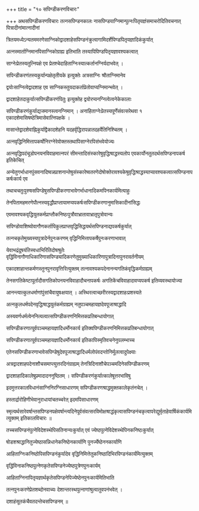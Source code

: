 +++
title = "१० सपिण्डीकरणविचारः"

+++
अथसपिण्डीकरणविचारः तत्नसपिण्डनकालः नासपिण्डयाग्निमान्पुत्नःपितृयज्ञंसमाचरोदितिवचनात् पित्रादीनांमात्नादीनां

त्रितयमध्येऽन्यतममरणेसाग्निकोद्वादशाहेसपिण्डनंक्रुत्वागामिदर्शेपिण्डपितृयज्ञादिकंकुर्यात्

अत्नस्मार्ताग्निमानपिसाग्निकोग्राह्य इतिभाति तस्यापिपिण्डपितृयज्ञावश्यकत्वात्

साग्नेःप्रेतस्यतुत्निपक्षे एव प्रेतश्चेदाहिताग्निःस्यात्कर्तानग्निर्यदाभवेत् ।

सपिन्डीकरणंतस्यकुर्यान्पक्षेतृतीयके इत्युक्तेः अत्रसाग्निः श्रौताग्निमानेव

द्वयोःसाग्नित्वेद्वादशाह एव साग्निकस्तुयदाकर्ताप्रेतोवाप्यग्निमान्भवेत् ।

द्वादशाहेतदाकुर्यात्सपिण्डीकरणंपितुः इत्युक्तेह द्वयोरप्यनग्नित्वेत्वनेकेकालाः

सपिण्डीकरणंकुर्याद्यजमानस्त्वनग्निमान् । अनाहिताग्नेःप्रेतस्यपूर्णेसंवत्सरेथवा १ एकादशेमासिषष्ठेत्रिमासेवात्निपक्षके ।

मासान्तेद्वादशेवाह्निकुर्याद्वैकादशेहनि यदहर्वृद्धिरापन्नातदहर्वेतिनिश्चितम् ।

अत्नवृद्धिनिमित्तापकर्षोनिरग्नेरेवोक्तस्तथापिसाग्नेरपिसंभवेयोज्यः

अत्नवृद्धिपदंचूडोपनयनविवाहमात्नपरं सीमन्तादिसंस्कारेषुवृद्धिश्राद्धस्यलोप एवकार्योनतुतदर्थसपिण्डनापकर्ष इतिकेचित्

अन्येतुगर्भाधानपुंसवनादिष्वन्नप्राशनान्तेषुसंस्कारेष्वतरणेदोषोक्तेरावश्यकेषुवृद्धिश्राद्धस्याप्यावश्यकत्वात्सपिण्डनापकर्षःकार्य एव

तथाचचतुःपुरुषसपिण्डेषुसपिण्डीकरणाभावेगर्भाधानादिकमपिनकार्यमित्याहुः

तेनपितामहमरणेपौत्नस्यवृद्धौप्राप्तायामप्यपकर्षःसपिण्डीकरणानुमासिकादीनांसिद्धः

एवमावश्यकवृद्धियुतकर्मप्राप्तौकनिष्ठःपुत्रौवाभ्रातावाभ्रातृपुत्रोवान्यः

सपिण्डोवाशिष्योवागौणकर्तापिकुलप्राप्तवृद्धिसिद्धयर्थसपिण्डनाद्यपकर्षकुर्यात्

तत्नचकृतेमुख्यस्यपुत्रादेर्नपुनःकरणम् वृद्धिनिमित्तापकर्षेपुनःकरणाभावात्

येवाभद्रंदूषयंतिस्वधाभिरितिदोषश्रुतेः वृद्धिंविनागौणाधिकारिणासपिण्ड्यादिकरणेतुमुख्याधिकारिणापुत्रादिनापुनरावर्तनीयम्

एकादशाहान्तकर्मणस्तुनपुनरावृत्तिरित्युक्तम् तत्नावश्यकपदेनानन्यगतिकंवृद्धिकर्मग्राह्यम्

तेनसगतिकेष्टापूर्तादौसगतिकोपनयनविवाहादौचनापकर्षः अगतिकेंचविवाहादावप्यपकर्ष इतिव्यवस्थायोज्या

आनन्त्यात्कुलधर्माणांपुंसांचैवायुषःक्षयात् । अस्थिरत्वाच्छरीरस्यद्वादशाहःप्रशस्यते

अत्नकुलधर्मपदेनवृद्धिश्राद्धयुतंकर्मग्राह्यम् नतुपञ्चमहायज्ञदेवपूजाश्राद्धादि

अस्यवर्णधर्मत्वेननित्यत्वात्सपिण्डीकरणनिमित्तकप्रतिबन्धायोगात्

सपिण्डीकरणात्पूर्वपञ्चमहायज्ञादिधर्मोनकार्य इतिक्वपिण्डीकरणनिमित्तकप्रतिबन्धायोगात्

सपिण्डीकरणात्पूर्वपञ्चमहायज्ञादिधर्मोनकार्य इतिकापिस्मृतिवचनेनुपलम्भाच्च

एतेनसपिण्डीकरणाभावेसपिण्डेषुदेवपूजाश्राद्धादिधर्मलोपंवदन्तोनिर्मूलत्वादुपेक्ष्याः

अत्रद्वादशाहपदेनाशौचसमाप्त्युत्तरदिनंग्राह्यम् तेनत्रिदिनाशौचेपञ्चमदिनेसपिण्डीकरणम्

द्वादशाहादिकालेषुप्रमादादननुष्ठितम् । सपिण्डीकरणंकुर्यात्कालेषूत्तरभाविषु

इदमुत्तरकालविधानंसाग्निनिरग्निसाधारणम् सपिण्डीकरणश्राद्धमुक्तकालेकृतंनचेत् ।

हस्तार्द्रारोहिणीभेवानुराधायांचतच्चरेत् इदमपिसाधारणम्

स्मृत्यर्थसारेवर्षान्तसपिण्डनपक्षेवर्षान्त्यदिनेपूर्वसंवत्सरविमोक्षश्राद्धंकृत्वासपिण्डनंचकृत्वापरेद्युर्मृताहेवार्षिकंकार्यमित्युक्तम् इतिकालविचारः ॥

तच्चसपिण्डनंपुत्नेविदेशस्थेपिसतिनान्यःकुर्यात् एवं ज्येष्ठपुत्नेविदेशस्थेपिनकनिष्ठःकुर्यात्

षोडशश्राद्धानितुज्येष्ठासन्निधानेकनिष्ठेनकार्याणि पुनर्ज्येष्ठेननकार्याणि

आहिताग्निःकनिष्ठोपिसपिण्डनंकुर्यादेव वृद्धिनिमित्तेतुकनिष्ठादिभिरपिण्डनंकार्यमित्युक्तम्

वृद्धिंविनाकनिष्ठपुत्नेणकृतेसपिण्डनेज्येष्ठपुत्रेणपुनःकार्यम्

आहिताग्निनापितृयज्ञार्थकृतेसपिण्डनेपिज्येष्ठेनपुनःकार्यमितिभाति

तत्नपुनःकरणेप्रेतशब्दोनवाच्यः देशान्तरस्थपुत्नाणांश्रुत्वातुवपनंभवेत् ।

दशाहंसूतकंचैवतदन्तेचसपिण्डनम् ॥
